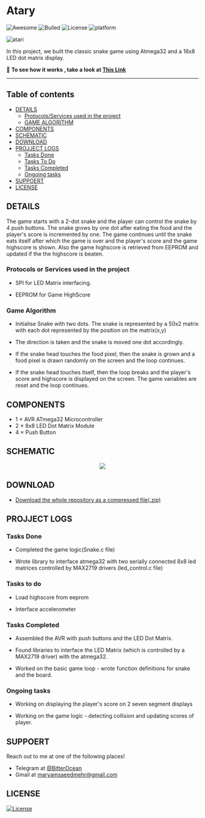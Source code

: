 # **Atary**
![Awesome](https://cdn.rawgit.com/sindresorhus/awesome/d7305f38d29fed78fa85652e3a63e154dd8e8829/media/badge.svg)
![Builed](https://img.shields.io/azure-devops/build/totodem/8cf3ec0e-d0c2-4fcd-8206-ad204f254a96/2?style=flat)
![License](https://img.shields.io/packagist/l/doctrine/orm)
![platform](https://img.shields.io/badge/Atmega-32-orange)  

![atari](https://user-images.githubusercontent.com/60509979/73966608-988cb100-492b-11ea-8964-3ac4cf88396e.jpg)


In this project, we built the classic snake game using Atmega32 and a 16x8 LED dot matrix display.

:movie_camera: **To see how it works , take a look at <a href="https://www.aparat.com/v/ALuwK">This Link</a>**

---
## **Table of contents**
- [DETAILS](#DETAILS)
  - [Protocols/Services used in the project](#Protocols-or-Services-used-in-the-project)
  - [GAME ALGORITHM](#Game-Algorithm)
- [COMPONENTS](#COMPONENTS)
- [SCHEMATIC](#SCHEMATIC)
- [DOWNLOAD](#DOWNLOAD)
- [PROJJECT LOGS](#PROJJECT-LOGS)
  - [Tasks Done](#Tasks-Done)
  - [Tasks To Do](#Tasks-to-do)
  - [Tasks Completed](#Tasks-Completed)
  - [Ongoing tasks](#Ongoing-tasks)
- [SUPPOERT](#SUPPOERT)
- [LICENSE](#LICENSE)
 
 
## **DETAILS** 
The game starts with a 2-dot snake and the player can control the snake by 4 push buttons. The snake grows by one dot after eating the food and the player's score is incremented by one. The game continues until the snake eats itself after which the game is over and the player's score and the game highscore is shown. Also the game highscore is retrieved from EEPROM and updated if the the highscore is beaten.


### Protocols or Services used in the project

- SPI for LED Matrix interfacing.

- EEPROM for Game HighScore


### Game Algorithm

- Initialise Snake with two dots. The snake is represented by a 50x2 matrix with each dot represented by the position on the matrix(x,y)

- The direction is taken and the snake is moved one dot accordingly.

- If the snake head touches the food pixel, then the snake is grown and a food pixel is drawn randomly on the screen and the loop continues.

- If the snake head touches itself, then the loop breaks and the player's score and highscore is displayed on the screen. The game variables are reset and the loop continues.

## **COMPONENTS**

- 1 × AVR ATmega32 Microcontroller
- 2 × 8x8 LED Dot Matrix Module
- 4 × Push Button

## **SCHEMATIC**
<p align="center">
  <img src="https://user-images.githubusercontent.com/60509979/73965371-434fa000-4929-11ea-8931-e4a586ae2cae.png">
</p>


## **DOWNLOAD**

- <a href="https://minhaskamal.github.io/DownGit/#/home?url=https://github.com/BitterOcean/IUT/blob/master/Microprocessor/FinalProject/Atary.zip">Download the whole repository as a compressed file(.zip)</a>

## **PROJJECT LOGS**

### Tasks Done

- Completed the game logic(Snake.c file)

- Wrote library to interface atmega32 with two serially connected 8x8 led matrices controlled by MAX2719 drivers (led_control.c file)

### Tasks to do

- Load highscore from eeprom

- Interface accelerometer

### Tasks Completed

-  Assembled the AVR with push buttons and the LED Dot Matrix.

-  Found libraries to interface the LED Matrix (which is controlled by a MAX2719 driver) with the atmega32.

-  Worked on the basic game loop - wrote function definitions for snake and the board.

### Ongoing tasks

-  Working on displaying the player's score on 2 seven segment displays

-  Working on the game logic - detecting collision and updating scores of player.


## **SUPPOERT**

Reach out to me at one of the following places!

- Telegram at <a href="https://t.me/BitterOcean" target="_blank">@BitterOcean</a>
- Gmail at <a href="mailto:maryamsaeedmehr@gmail.com" target="_blank">maryamsaeedmehr@gmail.com</a>

## **LICENSE**

[![License](https://img.shields.io/:license-mit-blue.svg?style=flat-square)](http://badges.mit-license.org)


